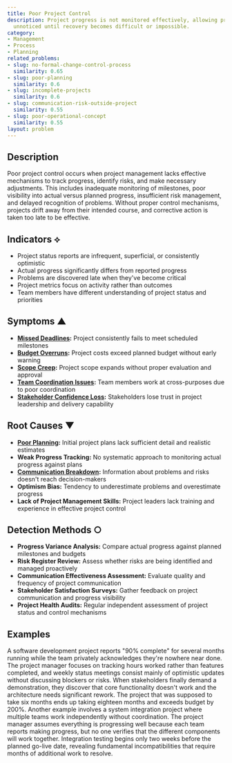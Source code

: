 ```yaml
---
title: Poor Project Control
description: Project progress is not monitored effectively, allowing problems to go
  unnoticed until recovery becomes difficult or impossible.
category:
- Management
- Process
- Planning
related_problems:
- slug: no-formal-change-control-process
  similarity: 0.65
- slug: poor-planning
  similarity: 0.6
- slug: incomplete-projects
  similarity: 0.6
- slug: communication-risk-outside-project
  similarity: 0.55
- slug: poor-operational-concept
  similarity: 0.55
layout: problem
---
```


## Description

Poor project control occurs when project management lacks effective mechanisms to track progress, identify risks, and make necessary adjustments. This includes inadequate monitoring of milestones, poor visibility into actual versus planned progress, insufficient risk management, and delayed recognition of problems. Without proper control mechanisms, projects drift away from their intended course, and corrective action is taken too late to be effective.

## Indicators ⟡

- Project status reports are infrequent, superficial, or consistently optimistic
- Actual progress significantly differs from reported progress
- Problems are discovered late when they've become critical
- Project metrics focus on activity rather than outcomes
- Team members have different understanding of project status and priorities

## Symptoms ▲

- **[Missed Deadlines](missed-deadlines.md):** Project consistently fails to meet scheduled milestones
- **[Budget Overruns](budget-overruns.md):** Project costs exceed planned budget without early warning
- **[Scope Creep](scope-creep.md):** Project scope expands without proper evaluation and approval
- **[Team Coordination Issues](team-coordination-issues.md):** Team members work at cross-purposes due to poor coordination
- **[Stakeholder Confidence Loss](stakeholder-confidence-loss.md):** Stakeholders lose trust in project leadership and delivery capability

## Root Causes ▼

- **[Poor Planning](poor-planning.md):** Initial project plans lack sufficient detail and realistic estimates
- **Weak Progress Tracking:** No systematic approach to monitoring actual progress against plans
- **[Communication Breakdown](communication-breakdown.md):** Information about problems and risks doesn't reach decision-makers
- **Optimism Bias:** Tendency to underestimate problems and overestimate progress
- **Lack of Project Management Skills:** Project leaders lack training and experience in effective project control

## Detection Methods ○

- **Progress Variance Analysis:** Compare actual progress against planned milestones and budgets
- **Risk Register Review:** Assess whether risks are being identified and managed proactively
- **Communication Effectiveness Assessment:** Evaluate quality and frequency of project communication
- **Stakeholder Satisfaction Surveys:** Gather feedback on project communication and progress visibility
- **Project Health Audits:** Regular independent assessment of project status and control mechanisms

## Examples

A software development project reports "90% complete" for several months running while the team privately acknowledges they're nowhere near done. The project manager focuses on tracking hours worked rather than features completed, and weekly status meetings consist mainly of optimistic updates without discussing blockers or risks. When stakeholders finally demand a demonstration, they discover that core functionality doesn't work and the architecture needs significant rework. The project that was supposed to take six months ends up taking eighteen months and exceeds budget by 200%. Another example involves a system integration project where multiple teams work independently without coordination. The project manager assumes everything is progressing well because each team reports making progress, but no one verifies that the different components will work together. Integration testing begins only two weeks before the planned go-live date, revealing fundamental incompatibilities that require months of additional work to resolve.